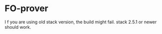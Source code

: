 # FO-prover
I f you are using old stack version, the build might fail. 
stack 2.5.1 or newer should work.

